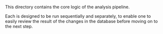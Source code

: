 This directory contains the core logic of the analysis pipeline.

Each is designed to be run sequentially and separately, to enable one to easily review the result of the changes in the database before moving on to the next step. 